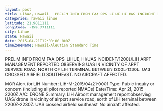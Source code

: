 ```yaml
---
layout: post
title: Lihue, Hawaii - PRELIM INFO FROM FAA OPS LIHUE HI UAS INCIDENT 1200L LIH ARPT MANAGEMENT REPORTED OBSERVING
categories: hawaii lihue
latitude: 21.9811111
longitude: -159.3711111
city: Lihue
state: Hawaii
date: 2015-04-21T12:00:00.000Z
timeZoneName: Hawaii-Aleutian Standard Time
---
```


PRELIM INFO FROM FAA OPS: LIHUE, HI/UAS INCIDENT/1200L/LIH ARPT MANAGEMENT REPORTED OBSERVING UAS IN VICINITY OF ARPT SERVICE ROAD, NORTH OF LIH TERMINAL BETWEEN 1200L-1230L. UAS CROSSED AIRFIELD SOUTHEAST. NO AIRCRAFT AFFECTED. 

MOR Alert for LIH
Number: LIH-M-2015/04/21-0001
Type: Public inquiry or concern (including all pilot reported NMACs)
Date/Time: Apr 21, 2015 - 2200Z
A/C: DRONE
Summary: LIH Airport management report observing UAS/ drone in vicinity of airport service road, north of LIH terminal between 2200Z-2230Z. UAS crossed airfield southeast. No aircraft affected.